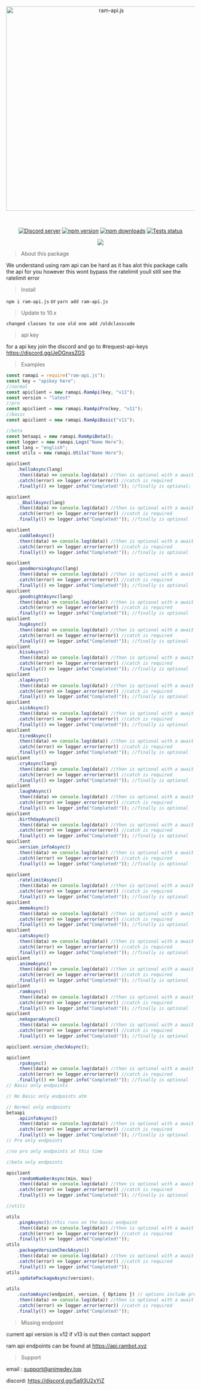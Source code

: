 <div align="center">
  <br />
  <p>
    <a href="https://api.rambot.xyz"><img src="https://gamearoo.top/ram/ramapijs.png" width="546" alt="ram-api.js" /></a>
  </p>
  <br />
  <p>
    <a href="https://discord.gg/5a93U2xYjZ"><img src="https://img.shields.io/discord/605900262581993472?color=5865F2&logo=discord&logoColor=white" alt="Discord server" /></a>
    <a href="https://www.npmjs.com/package/ram-api.js"><img src="https://img.shields.io/npm/v/ram-api.js.svg" alt="npm version" /></a>
    <a href="https://www.npmjs.com/package/ram-api.js"><img src="https://img.shields.io/npm/dt/ram-api.js.svg?maxAge=3600" alt="npm downloads" /></a>
    <a href="https://github.com/Gamearoos-development/ram-api.js/actions"><img src="https://github.com/Gamearoos-development/ram-api.js/actions/workflows/text.yml/badge.svg" alt="Tests status" /></a>
  </p>
  <a href="https://nodei.co/npm/ram-api.js/"><img src="https://nodei.co/npm/ram-api.js.png?downloads=true&downloadRank=true&stars=true"></a>
</div>

> About this package

We understand using ram api can be hard as it has alot this package calls the api for you however this wont bypass the ratelimit youll still see the ratelimit error

> Install

`npm i ram-api.js` or `yarn add ram-api.js`

> Update to 10.x

```text
changed classes to use old one add /oldclasscode
```

> api key

for a api key join the discord and go to #request-api-keys https://discord.gg/JeDGnxsZGS

> Examples

```javascript
const ramapi = require("ram-api.js");
const key = "apikey here";
//normal
const apiclient = new ramapi.RamApi(key, "v11");
const version = "latest"
//pro
const apiclient = new ramapi.RamApiPro(key, "v11");
//basic
const apiclient = new ramapi.RamApiBasic("v11");

//beta
const betaapi = new ramapi.RamApiBeta();
const logger = new ramapi.Logs("Name Here");
const lang = "english";
const utils = new ramapi.Utils("Name Here");

apiclient
	.helloAsync(lang)
	.then((data) => console.log(data)) //then is optional with a await
	.catch((error) => logger.error(error)) //catch is required
	.finally(() => logger.info("Completed!")); //finally is optional;

apiclient
	._8ballAsync(lang)
	.then((data) => console.log(data)) //then is optional with a await
	.catch((error) => logger.error(error)) //catch is required
	.finally(() => logger.info("Completed!")); //finally is optional

apiclient
	.cuddleAsync()
	.then((data) => console.log(data)) //then is optional with a await
	.catch((error) => logger.error(error)) //catch is required
	.finally(() => logger.info("Completed!")); //finally is optional

apiclient
	.goodmorningAsync(lang)
	.then((data) => console.log(data)) //then is optional with a await
	.catch((error) => logger.error(error)) //catch is required
	.finally(() => logger.info("Completed!")); //finally is optional
apiclient
	.goodnightAsync(lang)
	.then((data) => console.log(data)) //then is optional with a await
	.catch((error) => logger.error(error)) //catch is required
	.finally(() => logger.info("Completed!")); //finally is optional
apiclient
	.hugAsync()
	.then((data) => console.log(data)) //then is optional with a await
	.catch((error) => logger.error(error)) //catch is required
	.finally(() => logger.info("Completed!")); //finally is optional
apiclient
	.kissAsync()
	.then((data) => console.log(data)) //then is optional with a await
	.catch((error) => logger.error(error)) //catch is required
	.finally(() => logger.info("Completed!")); //finally is optional
apiclient
	.slapAsync()
	.then((data) => console.log(data)) //then is optional with a await
	.catch((error) => logger.error(error)) //catch is required
	.finally(() => logger.info("Completed!")); //finally is optional
apiclient
	.sickAsync()
	.then((data) => console.log(data)) //then is optional with a await
	.catch((error) => logger.error(error)) //catch is required
	.finally(() => logger.info("Completed!")); //finally is optional
apiclient
	.tiredAsync()
	.then((data) => console.log(data)) //then is optional with a await
	.catch((error) => logger.error(error)) //catch is required
	.finally(() => logger.info("Completed!")); //finally is optional
apiclient
	.cryAsync(lang)
	.then((data) => console.log(data)) //then is optional with a await
	.catch((error) => logger.error(error)) //catch is required
	.finally(() => logger.info("Completed!")); //finally is optional
apiclient
	.laughAsync()
	.then((data) => console.log(data)) //then is optional with a await
	.catch((error) => logger.error(error)) //catch is required
	.finally(() => logger.info("Completed!")); //finally is optional
apiclient
	.birthdayAsync()
	.then((data) => console.log(data)) //then is optional with a await
	.catch((error) => logger.error(error)) //catch is required
	.finally(() => logger.info("Completed!")); //finally is optional
apiclient
	.version_infoAsync()
	.then((data) => console.log(data)) //then is optional with a await
	.catch((error) => logger.error(error)) //catch is required
	.finally(() => logger.info("Completed!")); //finally is optional

apiclient
	.ratelimitAsync()
	.then((data) => console.log(data)) //then is optional with a await
	.catch((error) => logger.error(error)) //catch is required
	.finally(() => logger.info("Completed!")); //finally is optional
apiclient
	.memeAsync()
	.then((data) => console.log(data)) //then is optional with a await
	.catch((error) => logger.error(error)) //catch is required
	.finally(() => logger.info("Completed!")); //finally is optional
apiclient
	.catsAsync()
	.then((data) => console.log(data)) //then is optional with a await
	.catch((error) => logger.error(error)) //catch is required
	.finally(() => logger.info("Completed!")); //finally is optional
apiclient
	.animeAsync()
	.then((data) => console.log(data)) //then is optional with a await
	.catch((error) => logger.error(error)) //catch is required
	.finally(() => logger.info("Completed!")); //finally is optional
apiclient
	.ramAsync()
	.then((data) => console.log(data)) //then is optional with a await
	.catch((error) => logger.error(error)) //catch is required
	.finally(() => logger.info("Completed!")); //finally is optional
apiclient
	.nekoparaAsync()
	.then((data) => console.log(data)) //then is optional with a await
	.catch((error) => logger.error(error)) //catch is required
	.finally(() => logger.info("Completed!")); //finally is optional

apiclient.version_checkAsync();

apiclient
	.rpsAsync()
	.then((data) => console.log(data)) //then is optional with a await
	.catch((error) => logger.error(error)) //catch is required
	.finally(() => logger.info("Completed!")); //finally is optional
// Basic only endpoints

// No Basic only endpoints atm

// Normal only endpoints
betaapi
	.apiinfoAsync()
	.then((data) => console.log(data)) //then is optional with a await
	.catch((error) => logger.error(error)) //catch is required
	.finally(() => logger.info("Completed!")); //finally is optional
// Pro only endpoints

//no pro only endpoints at this time

//beta only endpoints

apiclient
	.randomNumberAsync(min, max)
	.then((data) => console.log(data)) //then is optional with a await
	.catch((error) => logger.error(error)) //catch is required
	.finally(() => logger.info("Completed!")); //finally is optional

//utils

utils
	.pingAsync()//this runs on the basic endpoint
	.then((data) => console.log(data)) //then is optional with a await
	.catch((error) => logger.error(error)) //catch is required
	.finally(() => logger.info("Completed!")); 
utils
	.packageVersionCheckAsync()
	.then((data) => console.log(data)) //then is optional with a await
	.catch((error) => logger.error(error)) //catch is required
	.finally(() => logger.info("Completed!"));
utils
	.updatePackageAsync(version);

utils
	.customAsync(endpoint, version, { Options }) // options include pro: true or false, basic: true or false, or api_key: String, lang: String
	.then((data) => console.log(data)) //then is optional with a await
	.catch((error) => logger.error(error)) //catch is required
	.finally(() => logger.info("Completed!"));
```

> Missing endpoint

current api version is v12 if v13 is out then contact support

ram api endpoints can be found at https://api.rambot.xyz

> Support

email : support@animedev.top

discord: https://discord.gg/5a93U2xYjZ
